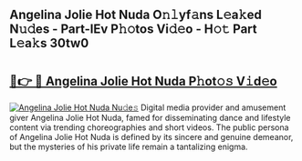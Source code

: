 ## Angelina Jolie Hot Nuda O𝚗𝚕yf𝚊ns L𝚎a𝚔ed N𝚞𝚍es - Part-lEv P𝚑𝚘tos Vi𝚍𝚎o - H𝚘𝚝 Part L𝚎a𝚔s 30tw0

# <h2><a href="http://kf34h5p.oniu.top/?m=Angelina+Jolie+Hot+Nuda">🔗👉 🔴 Angelina Jolie Hot Nuda P𝚑ot𝚘𝚜 V𝚒d𝚎o</a></h2>

[![Angelina Jolie Hot Nuda Nu𝚍e𝚜](https://i.imgur.com/0qMVB7G.gif)](http://kf34h5p.oniu.top/?m=Angelina+Jolie+Hot+Nuda)
Digital media provider and amusement giver Angelina Jolie Hot Nuda, famed for disseminating dance and lifestyle content via trending choreographies and short videos. The public persona of Angelina Jolie Hot Nuda is defined by its sincere and genuine demeanor, but the mysteries of his private life remain a tantalizing enigma.  
